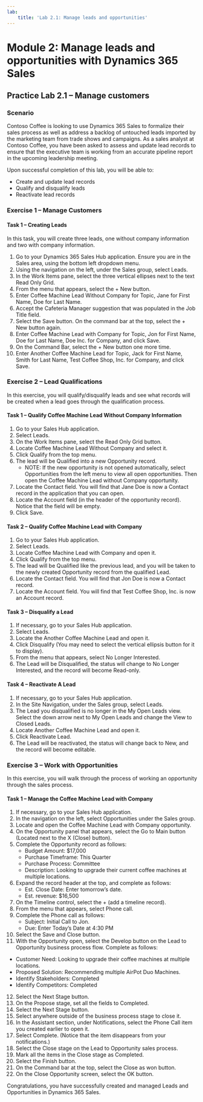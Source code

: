 ```yaml
---
lab:
    title: 'Lab 2.1: Manage leads and opportunities'
---
```


# Module 2: Manage leads and opportunities with Dynamics 365 Sales

## Practice Lab 2.1 – Manage customers

### Scenario
Contoso Coffee is looking to use Dynamics 365 Sales to formalize their sales process as well as address a backlog of untouched leads imported by the marketing team from trade shows and campaigns. As a sales analyst at Contoso Coffee, you have been asked to assess and update lead records to ensure that the executive team is working from an accurate pipeline report in the upcoming leadership meeting.

Upon successful completion of this lab, you will be able to:
- Create and update lead records
- Qualify and disqualify leads
- Reactivate lead records

### Exercise 1 – Manage Customers

#### Task 1 – Creating Leads
In this task, you will create three leads, one without company information and two with company information.
1. Go to your Dynamics 365 Sales Hub application. Ensure you are in the Sales area, using the bottom left dropdown menu.
2. Using the navigation on the left, under the Sales group, select Leads.
3. In the Work Items pane, select the three vertical ellipses next to the text Read Only Grid.
4. From the menu that appears, select the + New button.
5. Enter Coffee Machine Lead Without Company for Topic, Jane for First Name, Doe for Last Name.
6. Accept the Cafeteria Manager suggestion that was populated in the Job Title field.
7. Select the Save button. On the command bar at the top, select the + New button again.
8. Enter Coffee Machine Lead with Company for Topic, Jon for First Name, Doe for Last Name, Doe Inc. for Company, and click Save.
9. On the Command Bar, select the + New button one more time.
10. Enter Another Coffee Machine Lead for Topic, Jack for First Name, Smith for Last Name, Test Coffee Shop, Inc. for Company, and click Save.

### Exercise 2 – Lead Qualifications
In this exercise, you will qualify/disqualify leads and see what records will be created when a lead goes through the qualification process.

#### Task 1 – Qualify Coffee Machine Lead Without Company Information
1. Go to your Sales Hub application.
2. Select Leads.
3. On the Work Items pane, select the Read Only Grid button.
4. Locate Coffee Machine Lead Without Company and select it.
5. Click Qualify from the top menu.
6. The lead will be Qualified into a new Opportunity record.
   - NOTE: If the new opportunity is not opened automatically, select Opportunities from the left menu to view all open opportunities. Then open the Coffee Machine Lead without Company opportunity.
7. Locate the Contact field. You will find that Jane Doe is now a Contact record in the application that you can open.
8. Locate the Account field (in the header of the opportunity record). Notice that the field will be empty.
9. Click Save.

#### Task 2 – Qualify Coffee Machine Lead with Company
1. Go to your Sales Hub application.
2. Select Leads.
3. Locate Coffee Machine Lead with Company and open it.
4. Click Qualify from the top menu.
5. The lead will be Qualified like the previous lead, and you will be taken to the newly created Opportunity record from the qualified Lead.
6. Locate the Contact field. You will find that Jon Doe is now a Contact record.
7. Locate the Account field. You will find that Test Coffee Shop, Inc. is now an Account record.

#### Task 3 – Disqualify a Lead
1. If necessary, go to your Sales Hub application.
2. Select Leads.
3. Locate the Another Coffee Machine Lead and open it.
4. Click Disqualify (You may need to select the vertical ellipsis button for it to display).
5. From the menu that appears, select No Longer Interested.
6. The Lead will be Disqualified, the status will change to No Longer Interested, and the record will become Read-only.

#### Task 4 – Reactivate A Lead
1. If necessary, go to your Sales Hub application.
2. In the Site Navigation, under the Sales group, select Leads.
3. The Lead you disqualified is no longer in the My Open Leads view. Select the down arrow next to My Open Leads and change the View to Closed Leads.
4. Locate Another Coffee Machine Lead and open it.
5. Click Reactivate Lead.
6. The Lead will be reactivated, the status will change back to New, and the record will become editable.

### Exercise 3 – Work with Opportunities
In this exercise, you will walk through the process of working an opportunity through the sales process.

#### Task 1 – Manage the Coffee Machine Lead with Company
1. If necessary, go to your Sales Hub application.
2. In the navigation on the left, select Opportunities under the Sales group.
3. Locate and open the Coffee Machine Lead with Company opportunity.
4. On the Opportunity panel that appears, select the Go to Main button (Located next to the X (Close) button).
5. Complete the Opportunity record as follows:
   - Budget Amount: $17,000
   - Purchase Timeframe: This Quarter
   - Purchase Process: Committee
   - Description: Looking to upgrade their current coffee machines at multiple locations.
6. Expand the record header at the top, and complete as follows:
   - Est. Close Date: Enter tomorrow’s date.
   - Est. revenue: $16,500
7. On the Timeline control, select the + (add a timeline record).
8. From the menu that appears, select Phone call.
9. Complete the Phone call as follows:
   - Subject: Initial Call to Jon.
   - Due: Enter Today’s Date at 4:30 PM
10. Select the Save and Close button.
11. With the Opportunity open, select the Develop button on the Lead to Opportunity business process flow. Complete as follows:
   - Customer Need: Looking to upgrade their coffee machines at multiple locations.
   - Proposed Solution: Recommending multiple AirPot Duo Machines.
   - Identify Stakeholders: Completed
   - Identify Competitors: Completed
12. Select the Next Stage button.
13. On the Propose stage, set all the fields to Completed.
14. Select the Next Stage button.
15. Select anywhere outside of the business process stage to close it.
16. In the Assistant section, under Notifications, select the Phone Call item you created earlier to open it.
17. Select Complete. (Notice that the item disappears from your notifications.)
18. Select the Close stage on the Lead to Opportunity sales process.
19. Mark all the items in the Close stage as Completed.
20. Select the Finish button.
21. On the Command bar at the top, select the Close as won button.
22. On the Close Opportunity screen, select the OK button.

Congratulations, you have successfully created and managed Leads and Opportunities in Dynamics 365 Sales.
